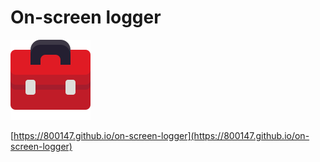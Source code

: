 # On-screen logger

![icon](./favicon.svg)

[https://800147.github.io/on-screen-logger](https://800147.github.io/on-screen-logger)
